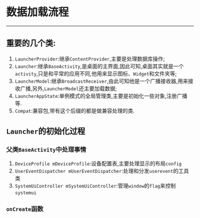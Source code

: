 # 数据加载流程
---------------
## 重要的几个类:
1. `LauncherProvider`:继承`ContentProvider`,主要是处理数据库操作;
2. `Launcher`:继承`BaseActivity`,是桌面的主界面,因此可知,桌面其实就是一个`activity`,只是和平常的应用不同,他用来显示图标、`Widget`和文件夹等;
3. `LauncherModel`:继承`BroadcastReceiver`,由此可知他是一个广播接收器,用来接收广播,另外,`LauncherModel`还主要加载数据;
4. `LauncherAppState`:单例模式的全局管理类,主要是初始化一些对象,注册广播等.
5. `Compat`:兼容包,带有这个后缀的都是做兼容处理的类.

## `Launcher`的初始化过程
### 父类`BaseActivity`中处理事情
1. `DeviceProfile mDeviceProfile`:设备配置表,主要处理显示的布局`config`
2. `UserEventDispatcher mUserEventDispatcher`:处理和分发`userevent`的工具类
3. `SystemUiController mSystemUiController`:管理`window`的`flag`来控制`systemui`
### `onCreate`函数